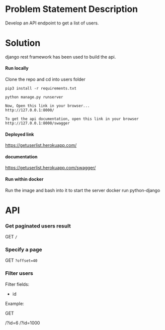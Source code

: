 # Problem Statement Description
Develop an API endpoint to get a list of users.

# Solution
django rest framework has been used to build the api.

#### Run locally
Clone the repo and cd into users folder

```
pip3 install -r requirements.txt

python manage.py runserver

Now, Open this link in your browser...  
http://127.0.0.1:8000/

To get the api documentation, open this link in your browser 
http://127.0.0.1:8000/swagger

```

#### Deployed link
https://getuserlist.herokuapp.com/

#### documentation

https://getuserlist.herokuapp.com/swagger/



#### Run within docker

Run the image and bash into it to start the server
docker run python-django


# API

### Get paginated users result
GET `/`

### Specify a page

GET `?offset=40`

### Filter users

Filter fields:

- id

Example:

GET


/?id=6
/?id=1000

